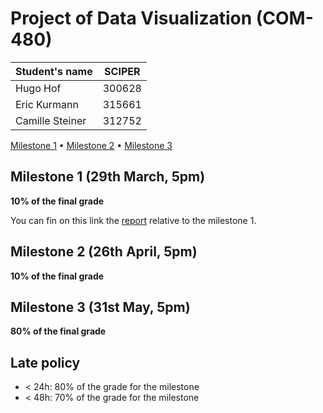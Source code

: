 # Project of Data Visualization (COM-480)

| Student's name | SCIPER |
| -------------- | ------ |
| Hugo Hof | 300628 |
| Eric Kurmann | 315661 |
| Camille Steiner | 312752 |

[Milestone 1](#milestone-1) • [Milestone 2](#milestone-2) • [Milestone 3](#milestone-3)

## Milestone 1 (29th March, 5pm)

**10% of the final grade**

You can fin on this link the [report](/milestone_1/Milestone_1.md) relative to the milestone 1.

## Milestone 2 (26th April, 5pm)

**10% of the final grade**


## Milestone 3 (31st May, 5pm)

**80% of the final grade**


## Late policy

- < 24h: 80% of the grade for the milestone
- < 48h: 70% of the grade for the milestone